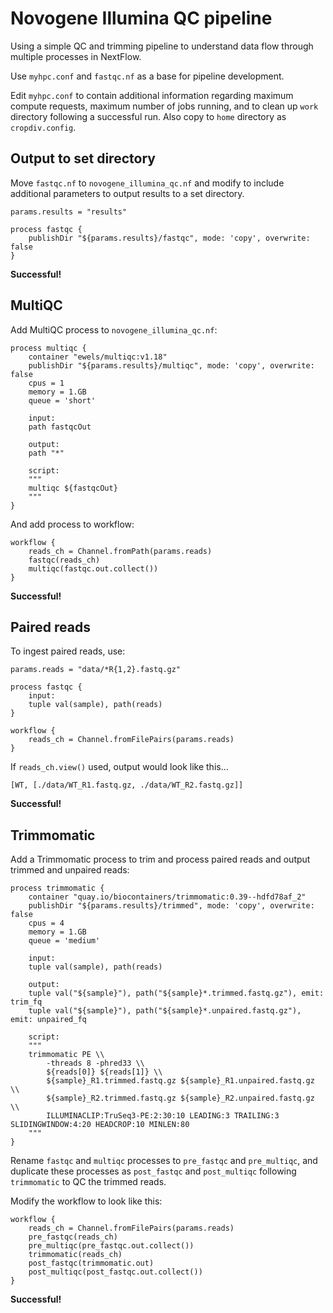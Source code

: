 # Novogene Illumina QC pipeline
Using a simple QC and trimming pipeline to understand data flow through multiple processes in NextFlow.

Use ```myhpc.conf``` and ```fastqc.nf``` as a base for pipeline development.

Edit ```myhpc.conf``` to contain additional information regarding maximum compute requests, maximum number of jobs running, and to clean up ```work``` directory following a successful run. Also copy to ```home``` directory as ```cropdiv.config```.

## Output to set directory
Move ```fastqc.nf``` to ```novogene_illumina_qc.nf``` and modify to include additional parameters to output results to a set directory.
```
params.results = "results" 

process fastqc {
    publishDir "${params.results}/fastqc", mode: 'copy', overwrite: false
}
```
**Successful!**

## MultiQC
Add MultiQC process to ```novogene_illumina_qc.nf```:
```
process multiqc {
    container "ewels/multiqc:v1.18"
    publishDir "${params.results}/multiqc", mode: 'copy', overwrite: false
    cpus = 1
    memory = 1.GB
    queue = 'short'

    input:
    path fastqcOut

    output:
    path "*"

    script:
    """
    multiqc ${fastqcOut}
    """
}
```
And add process to workflow:
```
workflow {
    reads_ch = Channel.fromPath(params.reads)
    fastqc(reads_ch)
    multiqc(fastqc.out.collect())
}
```
**Successful!**

## Paired reads
To ingest paired reads, use:
```
params.reads = "data/*R{1,2}.fastq.gz"

process fastqc {
    input:
    tuple val(sample), path(reads)
}

workflow {
    reads_ch = Channel.fromFilePairs(params.reads)
}
```
If ```reads_ch.view()``` used, output would look like this...
```
[WT, [./data/WT_R1.fastq.gz, ./data/WT_R2.fastq.gz]]
```
**Successful!**

## Trimmomatic
Add a Trimmomatic process to trim and process paired reads and output trimmed and unpaired reads:
```
process trimmomatic {
    container "quay.io/biocontainers/trimmomatic:0.39--hdfd78af_2"
    publishDir "${params.results}/trimmed", mode: 'copy', overwrite: false
    cpus = 4
    memory = 1.GB
    queue = 'medium'

    input:
    tuple val(sample), path(reads) 

    output:
    tuple val("${sample}"), path("${sample}*.trimmed.fastq.gz"), emit: trim_fq
    tuple val("${sample}"), path("${sample}*.unpaired.fastq.gz"), emit: unpaired_fq
    
    script:
    """
    trimmomatic PE \\
        -threads 8 -phred33 \\
        ${reads[0]} ${reads[1]} \\
        ${sample}_R1.trimmed.fastq.gz ${sample}_R1.unpaired.fastq.gz \\
        ${sample}_R2.trimmed.fastq.gz ${sample}_R2.unpaired.fastq.gz \\
        ILLUMINACLIP:TruSeq3-PE:2:30:10 LEADING:3 TRAILING:3 SLIDINGWINDOW:4:20 HEADCROP:10 MINLEN:80
    """
}
```

Rename ```fastqc``` and ```multiqc``` processes to ```pre_fastqc``` and ```pre_multiqc```, and duplicate these processes as ```post_fastqc``` and ```post_multiqc``` following ```trimmomatic``` to QC the trimmed reads.

Modify the workflow to look like this:
```
workflow {
    reads_ch = Channel.fromFilePairs(params.reads)
    pre_fastqc(reads_ch)
    pre_multiqc(pre_fastqc.out.collect())
    trimmomatic(reads_ch)
    post_fastqc(trimmomatic.out)
    post_multiqc(post_fastqc.out.collect())
}
```
**Successful!**
